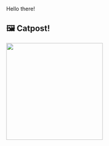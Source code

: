 Hello there!



## 🖼️ Catpost!

<sub>
    <img src="https://cdn2.thecatapi.com/images/TR27qPTjB.jpg" height="256">
</sub>

